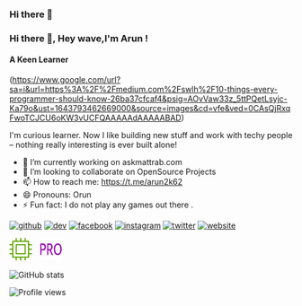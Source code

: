 ### Hi there 👋

<!--
**arun2k62/arun2k62** is a ✨ _special_ ✨ repository because its `README.md` (this file) appears on your GitHub profile.

Here are some ideas to get you started:

- 🔭 I’m currently working on ...
- 🌱 I’m currently learning ...
- 👯 I’m looking to collaborate on ...
- 🤔 I’m looking for help with ...
- 💬 Ask me about ...
- 📫 How to reach me: ...
- 😄 Pronouns: ...
- ⚡ Fun fact: ...
-->

### Hi there 👋,  Hey wave,I'm Arun !
####  A Keen Learner
(https://www.google.com/url?sa=i&url=https%3A%2F%2Fmedium.com%2Fswlh%2F10-things-every-programmer-should-know-26ba37cfcaf4&psig=AOvVaw33z_5ttPQetLsyjc-Ka79o&ust=1643793462669000&source=images&cd=vfe&ved=0CAsQjRxqFwoTCJCU6oKW3vUCFQAAAAAdAAAAABAD)

I'm curious learner. Now I like building new stuff and work with techy people – nothing really interesting is ever built alone! 

- 🔭 I’m currently working on askmattrab.com 
- 👯 I’m looking to collaborate on OpenSource Projects 
- 📫 How to reach me: https://t.me/arun2k62 
- 😄 Pronouns: Orun
- ⚡ Fun fact: I do not play any games out there . 


[<img src='https://cdn.jsdelivr.net/npm/simple-icons@3.0.1/icons/github.svg' alt='github' height='40'>](https://github.com/arun2k62)  [<img src='https://cdn.jsdelivr.net/npm/simple-icons@3.0.1/icons/dev-dot-to.svg' alt='dev' height='40'>](https://dev.to/arun2k62)  [<img src='https://cdn.jsdelivr.net/npm/simple-icons@3.0.1/icons/facebook.svg' alt='facebook' height='40'>](https://www.facebook.com/arun2k62)  [<img src='https://cdn.jsdelivr.net/npm/simple-icons@3.0.1/icons/instagram.svg' alt='instagram' height='40'>](https://www.instagram.com/arun2k62/)  [<img src='https://cdn.jsdelivr.net/npm/simple-icons@3.0.1/icons/twitter.svg' alt='twitter' height='40'>](https://twitter.com/arun2k62)  [<img src='https://cdn.jsdelivr.net/npm/simple-icons@3.0.1/icons/icloud.svg' alt='website' height='40'>](https://quikr.to/arunbhatta)  

<a href='https://docs.github.com/en/developers'><img src='https://raw.githubusercontent.com/acervenky/animated-github-badges/master/assets/devbadge.gif' width='40' height='40'></a> <a href='https://github.com/pricing'><img src='https://raw.githubusercontent.com/acervenky/animated-github-badges/master/assets/pro.gif' width='40' height='40'></a> 

![GitHub stats](https://github-readme-stats.vercel.app/api?username=arun2k62&show_icons=true)  

![Profile views](https://gpvc.arturio.dev/arun2k62)  

